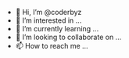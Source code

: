 - 👋 Hi, I’m @coderbyz
- 👀 I’m interested in ...
- 🌱 I’m currently learning ...
- 💞️ I’m looking to collaborate on ...
- 📫 How to reach me ...

<!---
coderbyz/coderbyz is a ✨ special ✨ repository because its `README.md` (this file) appears on your GitHub profile.
You can click the Preview link to take a look at your changes.
--->
